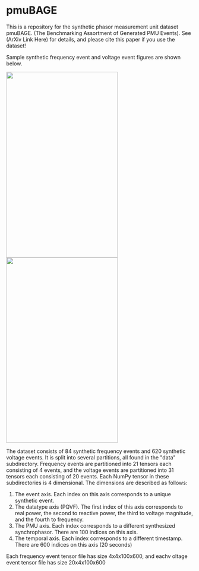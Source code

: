 # pmuBAGE
This is a repository for the synthetic phasor measurement unit dataset pmuBAGE. (The Benchmarking Assortment of Generated PMU Events). See (ArXiv Link Here) for details, and please cite this paper if you use the dataset!

Sample synthetic frequency event and voltage event figures are shown below.

<img src="https://github.com/NanpengYu/pmuBAGE/blob/main/images/gf.png" width="300" height="500"><img src="https://github.com/NanpengYu/pmuBAGE/blob/main/images/gv.png" width="300" height="500">

The dataset consists of 84 synthetic frequency events and 620 synthetic voltage events. It is split into several partitions, all found in the "data" subdirectory. Frequency events are partitioned into 21 tensors each consisting of 4 events, and the voltage events are partitioned into 31 tensors each consisting of 20 events. Each NumPy tensor in these subdirectories is 4 dimensional. The dimensions are described as follows:

1. The event axis. Each index on this axis corresponds to a unique synthetic event.
2. The datatype axis (PQVF). The first index of this axis corresponds to real power, the second to reactive power, the third to voltage magnitude, and the fourth to frequency. 
3. The PMU axis. Each index corresponds to a different synthesized synchrophasor. There are 100 indices on this axis.
4. The temporal axis. Each index corresponds to a different timestamp. There are 600 indices on this axis (20 seconds)

Each frequency event tensor file has size 4x4x100x600, and eachv oltage event tensor file has size 20x4x100x600
